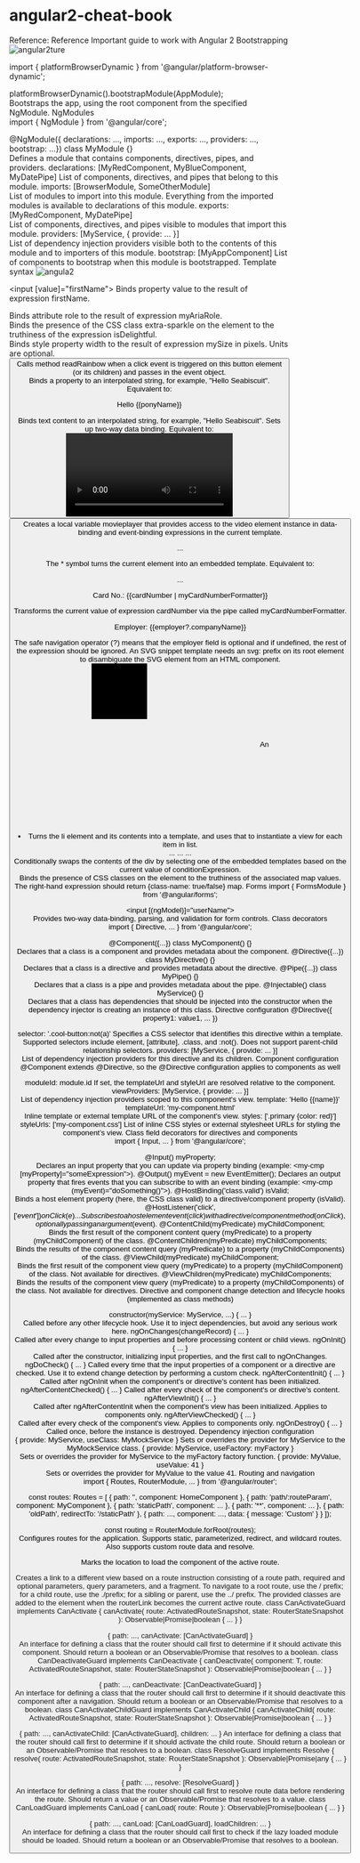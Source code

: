 # angular2-cheat-book
Reference: <a src="https://angular.io/guide/cheatsheet#cheat-sheet">Reference</a>
Important guide to work with Angular 2 
Bootstrapping	
![angular2ture](https://user-images.githubusercontent.com/23619819/28743911-b8ff1a52-7423-11e7-9666-cdb569d84540.JPG)

import { platformBrowserDynamic } from '@angular/platform-browser-dynamic';

platformBrowserDynamic().bootstrapModule(AppModule);	
Bootstraps the app, using the root component from the specified NgModule.
NgModules	
import { NgModule } from '@angular/core';

@NgModule({ declarations: ..., imports: ...,
exports: ..., providers: ..., bootstrap: ...})
class MyModule {}	
Defines a module that contains components, directives, pipes, and providers.
declarations: [MyRedComponent, MyBlueComponent, MyDatePipe]	
List of components, directives, and pipes that belong to this module.
imports: [BrowserModule, SomeOtherModule]	
List of modules to import into this module. Everything from the imported modules is available to declarations of this module.
exports: [MyRedComponent, MyDatePipe]	
List of components, directives, and pipes visible to modules that import this module.
providers: [MyService, { provide: ... }]	
List of dependency injection providers visible both to the contents of this module and to importers of this module.
bootstrap: [MyAppComponent]	
List of components to bootstrap when this module is bootstrapped.
Template syntax	
![angula2](https://user-images.githubusercontent.com/23619819/28743912-ba51df34-7423-11e7-9b2b-c1a9de64d6f6.JPG)

<input [value]="firstName">	
Binds property value to the result of expression firstName.
<div [attr.role]="myAriaRole">	
Binds attribute role to the result of expression myAriaRole.
<div [class.extra-sparkle]="isDelightful">	
Binds the presence of the CSS class extra-sparkle on the element to the truthiness of the expression isDelightful.
<div [style.width.px]="mySize">	
Binds style property width to the result of expression mySize in pixels. Units are optional.
<button (click)="readRainbow($event)">	
Calls method readRainbow when a click event is triggered on this button element (or its children) and passes in the event object.
<div title="Hello {{ponyName}}">	
Binds a property to an interpolated string, for example, "Hello Seabiscuit". Equivalent to: <div [title]="'Hello ' + ponyName">
<p>Hello {{ponyName}}</p>	
Binds text content to an interpolated string, for example, "Hello Seabiscuit".
<my-cmp [(title)]="name">	
Sets up two-way data binding. Equivalent to: <my-cmp [title]="name" (titleChange)="name=$event">
<video #movieplayer ...>
<button (click)="movieplayer.play()">
</video>	
Creates a local variable movieplayer that provides access to the video element instance in data-binding and event-binding expressions in the current template.
<p *myUnless="myExpression">...</p>	
The * symbol turns the current element into an embedded template. Equivalent to: <ng-template [myUnless]="myExpression"><p>...</p></ng-template>
<p>Card No.: {{cardNumber | myCardNumberFormatter}}</p>	
Transforms the current value of expression cardNumber via the pipe called myCardNumberFormatter.
<p>Employer: {{employer?.companyName}}</p>	
The safe navigation operator (?) means that the employer field is optional and if undefined, the rest of the expression should be ignored.
<svg:rect x="0" y="0" width="100" height="100"/>	
An SVG snippet template needs an svg: prefix on its root element to disambiguate the SVG element from an HTML component.
<svg>
<rect x="0" y="0" width="100" height="100"/>
</svg>	
An <svg> root element is detected as an SVG element automatically, without the prefix.
Built-in directives	
import { CommonModule } from '@angular/common';

<section *ngIf="showSection">	
Removes or recreates a portion of the DOM tree based on the showSection expression.
<li *ngFor="let item of list">	
Turns the li element and its contents into a template, and uses that to instantiate a view for each item in list.
<div [ngSwitch]="conditionExpression">
<ng-template [ngSwitchCase]="case1Exp">...</ng-template>
<ng-template ngSwitchCase="case2LiteralString">...</ng-template>
<ng-template ngSwitchDefault>...</ng-template>
</div>	
Conditionally swaps the contents of the div by selecting one of the embedded templates based on the current value of conditionExpression.
<div [ngClass]="{'active': isActive, 'disabled': isDisabled}">	
Binds the presence of CSS classes on the element to the truthiness of the associated map values. The right-hand expression should return {class-name: true/false} map.
Forms	
import { FormsModule } from '@angular/forms';

<input [(ngModel)]="userName">	
Provides two-way data-binding, parsing, and validation for form controls.
Class decorators	
import { Directive, ... } from '@angular/core';

@Component({...})
class MyComponent() {}	
Declares that a class is a component and provides metadata about the component.
@Directive({...})
class MyDirective() {}	
Declares that a class is a directive and provides metadata about the directive.
@Pipe({...})
class MyPipe() {}	
Declares that a class is a pipe and provides metadata about the pipe.
@Injectable()
class MyService() {}	
Declares that a class has dependencies that should be injected into the constructor when the dependency injector is creating an instance of this class.
Directive configuration	
@Directive({ property1: value1, ... })

selector: '.cool-button:not(a)'	
Specifies a CSS selector that identifies this directive within a template. Supported selectors include element, [attribute], .class, and :not().
Does not support parent-child relationship selectors.
providers: [MyService, { provide: ... }]	
List of dependency injection providers for this directive and its children.
Component configuration	
@Component extends @Directive, so the @Directive configuration applies to components as well

moduleId: module.id	
If set, the templateUrl and styleUrl are resolved relative to the component.
viewProviders: [MyService, { provide: ... }]	
List of dependency injection providers scoped to this component's view.
template: 'Hello {{name}}'
templateUrl: 'my-component.html'	
Inline template or external template URL of the component's view.
styles: ['.primary {color: red}']
styleUrls: ['my-component.css']	
List of inline CSS styles or external stylesheet URLs for styling the component’s view.
Class field decorators for directives and components	
import { Input, ... } from '@angular/core';

@Input() myProperty;	
Declares an input property that you can update via property binding (example: <my-cmp [myProperty]="someExpression">).
@Output() myEvent = new EventEmitter();	
Declares an output property that fires events that you can subscribe to with an event binding (example: <my-cmp (myEvent)="doSomething()">).
@HostBinding('class.valid') isValid;	
Binds a host element property (here, the CSS class valid) to a directive/component property (isValid).
@HostListener('click', ['$event']) onClick(e) {...}	
Subscribes to a host element event (click) with a directive/component method (onClick), optionally passing an argument ($event).
@ContentChild(myPredicate) myChildComponent;	
Binds the first result of the component content query (myPredicate) to a property (myChildComponent) of the class.
@ContentChildren(myPredicate) myChildComponents;	
Binds the results of the component content query (myPredicate) to a property (myChildComponents) of the class.
@ViewChild(myPredicate) myChildComponent;	
Binds the first result of the component view query (myPredicate) to a property (myChildComponent) of the class. Not available for directives.
@ViewChildren(myPredicate) myChildComponents;	
Binds the results of the component view query (myPredicate) to a property (myChildComponents) of the class. Not available for directives.
Directive and component change detection and lifecycle hooks	
(implemented as class methods)

constructor(myService: MyService, ...) { ... }	
Called before any other lifecycle hook. Use it to inject dependencies, but avoid any serious work here.
ngOnChanges(changeRecord) { ... }	
Called after every change to input properties and before processing content or child views.
ngOnInit() { ... }	
Called after the constructor, initializing input properties, and the first call to ngOnChanges.
ngDoCheck() { ... }	
Called every time that the input properties of a component or a directive are checked. Use it to extend change detection by performing a custom check.
ngAfterContentInit() { ... }	
Called after ngOnInit when the component's or directive's content has been initialized.
ngAfterContentChecked() { ... }	
Called after every check of the component's or directive's content.
ngAfterViewInit() { ... }	
Called after ngAfterContentInit when the component's view has been initialized. Applies to components only.
ngAfterViewChecked() { ... }	
Called after every check of the component's view. Applies to components only.
ngOnDestroy() { ... }	
Called once, before the instance is destroyed.
Dependency injection configuration	
{ provide: MyService, useClass: MyMockService }	
Sets or overrides the provider for MyService to the MyMockService class.
{ provide: MyService, useFactory: myFactory }	
Sets or overrides the provider for MyService to the myFactory factory function.
{ provide: MyValue, useValue: 41 }	
Sets or overrides the provider for MyValue to the value 41.
Routing and navigation	
import { Routes, RouterModule, ... } from '@angular/router';

const routes: Routes = [
{ path: '', component: HomeComponent },
{ path: 'path/:routeParam', component: MyComponent },
{ path: 'staticPath', component: ... },
{ path: '**', component: ... },
{ path: 'oldPath', redirectTo: '/staticPath' },
{ path: ..., component: ..., data: { message: 'Custom' } }
]);

const routing = RouterModule.forRoot(routes);	
Configures routes for the application. Supports static, parameterized, redirect, and wildcard routes. Also supports custom route data and resolve.

<router-outlet></router-outlet>
<router-outlet name="aux"></router-outlet>
Marks the location to load the component of the active route.

<a routerLink="/path">
<a [routerLink]="[ '/path', routeParam ]">
<a [routerLink]="[ '/path', { matrixParam: 'value' } ]">
<a [routerLink]="[ '/path' ]" [queryParams]="{ page: 1 }">
<a [routerLink]="[ '/path' ]" fragment="anchor">
Creates a link to a different view based on a route instruction consisting of a route path, required and optional parameters, query parameters, and a fragment. To navigate to a root route, use the / prefix; for a child route, use the ./prefix; for a sibling or parent, use the ../ prefix.
<a [routerLink]="[ '/path' ]" routerLinkActive="active">	
The provided classes are added to the element when the routerLink becomes the current active route.
class CanActivateGuard implements CanActivate {
canActivate(
route: ActivatedRouteSnapshot,
state: RouterStateSnapshot
): Observable<boolean>|Promise<boolean>|boolean { ... }
}

{ path: ..., canActivate: [CanActivateGuard] }	
An interface for defining a class that the router should call first to determine if it should activate this component. Should return a boolean or an Observable/Promise that resolves to a boolean.
class CanDeactivateGuard implements CanDeactivate<T> {
canDeactivate(
component: T,
route: ActivatedRouteSnapshot,
state: RouterStateSnapshot
): Observable<boolean>|Promise<boolean>|boolean { ... }
}

{ path: ..., canDeactivate: [CanDeactivateGuard] }	
An interface for defining a class that the router should call first to determine if it should deactivate this component after a navigation. Should return a boolean or an Observable/Promise that resolves to a boolean.
class CanActivateChildGuard implements CanActivateChild {
canActivateChild(
route: ActivatedRouteSnapshot,
state: RouterStateSnapshot
): Observable<boolean>|Promise<boolean>|boolean { ... }
}

{ path: ..., canActivateChild: [CanActivateGuard],
children: ... }	
An interface for defining a class that the router should call first to determine if it should activate the child route. Should return a boolean or an Observable/Promise that resolves to a boolean.
class ResolveGuard implements Resolve<T> {
resolve(
route: ActivatedRouteSnapshot,
state: RouterStateSnapshot
): Observable<any>|Promise<any>|any { ... }
}

{ path: ..., resolve: [ResolveGuard] }	
An interface for defining a class that the router should call first to resolve route data before rendering the route. Should return a value or an Observable/Promise that resolves to a value.
class CanLoadGuard implements CanLoad {
canLoad(
route: Route
): Observable<boolean>|Promise<boolean>|boolean { ... }
}

{ path: ..., canLoad: [CanLoadGuard], loadChildren: ... }	
An interface for defining a class that the router should call first to check if the lazy loaded module should be loaded. Should return a boolean or an Observable/Promise that resolves to a boolean.
